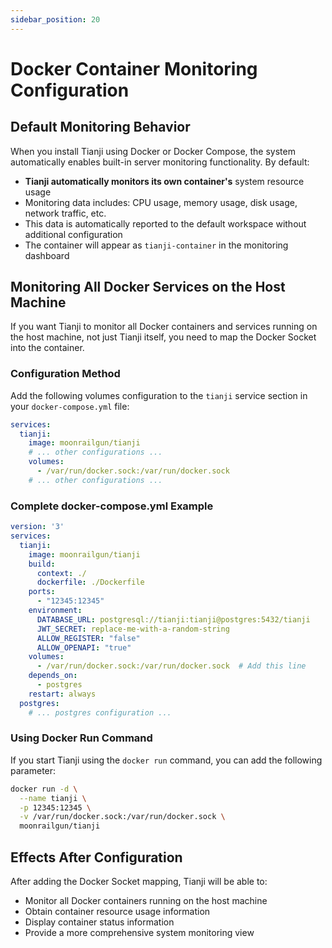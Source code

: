 ```yaml
---
sidebar_position: 20
---
```


# Docker Container Monitoring Configuration

## Default Monitoring Behavior

When you install Tianji using Docker or Docker Compose, the system automatically enables built-in server monitoring functionality. By default:

- **Tianji automatically monitors its own container's** system resource usage
- Monitoring data includes: CPU usage, memory usage, disk usage, network traffic, etc.
- This data is automatically reported to the default workspace without additional configuration
- The container will appear as `tianji-container` in the monitoring dashboard

## Monitoring All Docker Services on the Host Machine

If you want Tianji to monitor all Docker containers and services running on the host machine, not just Tianji itself, you need to map the Docker Socket into the container.

### Configuration Method

Add the following volumes configuration to the `tianji` service section in your `docker-compose.yml` file:

```yaml
services:
  tianji:
    image: moonrailgun/tianji
    # ... other configurations ...
    volumes:
      - /var/run/docker.sock:/var/run/docker.sock
    # ... other configurations ...
```

### Complete docker-compose.yml Example

```yaml
version: '3'
services:
  tianji:
    image: moonrailgun/tianji
    build:
      context: ./
      dockerfile: ./Dockerfile
    ports:
      - "12345:12345"
    environment:
      DATABASE_URL: postgresql://tianji:tianji@postgres:5432/tianji
      JWT_SECRET: replace-me-with-a-random-string
      ALLOW_REGISTER: "false"
      ALLOW_OPENAPI: "true"
    volumes:
      - /var/run/docker.sock:/var/run/docker.sock  # Add this line
    depends_on:
      - postgres
    restart: always
  postgres:
    # ... postgres configuration ...
```

### Using Docker Run Command

If you start Tianji using the `docker run` command, you can add the following parameter:

```bash
docker run -d \
  --name tianji \
  -p 12345:12345 \
  -v /var/run/docker.sock:/var/run/docker.sock \
  moonrailgun/tianji
```

## Effects After Configuration

After adding the Docker Socket mapping, Tianji will be able to:

- Monitor all Docker containers running on the host machine
- Obtain container resource usage information
- Display container status information
- Provide a more comprehensive system monitoring view
